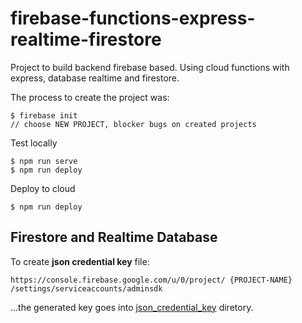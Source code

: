 
# firebase-functions-express-realtime-firestore

Project to build backend firebase based. 
Using cloud functions with express, database realtime and firestore.

The process to create the project was:
```
$ firebase init 
// choose NEW PROJECT, blocker bugs on created projects
```

Test locally
```
$ npm run serve
$ npm run deploy
```

Deploy to cloud
```
$ npm run deploy
```

## Firestore and Realtime Database

To create **json credential key** file:
```
https://console.firebase.google.com/u/0/project/ {PROJECT-NAME} /settings/serviceaccounts/adminsdk
```
...the generated key goes into [json_credential_key](https://github.com/rogerio-ushiro/firebase-functions-express-realtime-firestore/tree/main/functions/json_credential_key) diretory.